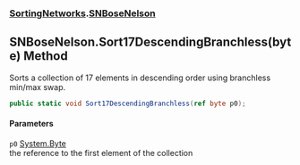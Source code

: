 ### [SortingNetworks](SortingNetworks.md 'SortingNetworks').[SNBoseNelson](SortingNetworks_SNBoseNelson.md 'SortingNetworks.SNBoseNelson')
## SNBoseNelson.Sort17DescendingBranchless(byte) Method
Sorts a collection of 17 elements in descending order using branchless min/max swap.  
```csharp
public static void Sort17DescendingBranchless(ref byte p0);
```
#### Parameters
<a name='SortingNetworks_SNBoseNelson_Sort17DescendingBranchless(byte)_p0'></a>
`p0` [System.Byte](https://docs.microsoft.com/en-us/dotnet/api/System.Byte 'System.Byte')  
the reference to the first element of the collection
  
